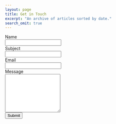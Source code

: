 ```yaml
---
layout: page
title: Get in Touch
excerpt: "An archive of articles sorted by date."
search_omit: true
---
```


<!--
<form accept-charset="UTF-8" action="https://formkeep.com/f/583c51b92be7" method="POST">
  <input type="hidden" name="utf8" value="✓">
  <input type="email" name="email" placeholder="Your Email">
  <input type="text" name="name" placeholder="Your Name">
  <input type="url" name="url" placeholder="Your Website">
  <input type="text" name="message" placeholder="Your Message">
  <input type="submit" name="submit message" value="Send">

</form> -->
<script type="text/javascript">var submitted=false;</script>
<iframe name="hidden_iframe" id="hidden_iframe"
style="display:none;" onload="if(submitted)
{window.location='thanks/thank_you.md';}"></iframe>
<form action="https://docs.google.com/forms/d/1LbUuStn84oNr3180027EcFEZWXOy22h9r_v7kh4hgfo/formResponse" method="post"
target="hidden_iframe" onsubmit="submitted=true;">
<div class="ss-form-question errorbox-good" role="listitem">
<div dir="ltr" class="ss-item ss-item-required ss-text"><div class="ss-form-entry">
<label class="ss-q-item-label" for="entry_1808429681"><div class="ss-q-title">Name

<div class="ss-q-help ss-secondary-text" dir="ltr"></div></label>
<input type="text" name="entry.1808429681" value="" class="ss-q-short" id="entry_1808429681" dir="auto" aria-label="Name" aria-required="true" required="" pattern=".*.*" title="Must contain ">
<div class="ss-form-question errorbox-good" role="listitem">
<div dir="ltr" class="ss-item ss-item-required ss-text"><div class="ss-form-entry">
<label class="ss-q-item-label" for="entry_1213638637"><div class="ss-q-title">Subject</label>
<div class="ss-q-help ss-secondary-text" dir="ltr"></div></label>
<input type="text" name="entry.1213638637" value="" class="ss-q-short" id="entry_1213638637" dir="auto" aria-label="Subject  " aria-required="true" required="" title="">
<div class="error-message" id="207430823_errorMessage"></div>
<div class="ss-form-question errorbox-good" role="listitem">
<div dir="ltr" class="ss-item ss-item-required ss-text"><div class="ss-form-entry">
<label class="ss-q-item-label" for="entry_129512523"><div class="ss-q-title">Email</label>
<div class="ss-q-help ss-secondary-text" dir="ltr"></div></label>
<input type="text" name="entry.129512523" value="" class="ss-q-short" id="entry_129512523" dir="auto" aria-label="Email  " aria-required="true" required="" title="">
<div class="error-message" id="408903755_errorMessage"></div>
<div class="ss-form-question errorbox-good" role="listitem">
<div dir="ltr" class="ss-item ss-item-required ss-paragraph-text"><div class="ss-form-entry">
<label for="entry_1346804538">Message</label>
<div class="ss-q-help ss-secondary-text" dir="ltr"></div></label>
<textarea name="entry.1346804538" rows="8" cols="0" class="ss-q-long" id="entry_1346804538" dir="auto" aria-label="Message   " aria-required="true" required=""></textarea>
<div class="error-message" id="2108719240_errorMessage"></div>
<input type="hidden" name="draftResponse" value="[,,&quot;4548281742021987359&quot;]">
<input type="hidden" name="pageHistory" value="0">
<input type="hidden" name="fbzx" value="4548281742021987359">
<div><input type="submit" name="submit" value="Submit" class = "btn"></div>
</form>
